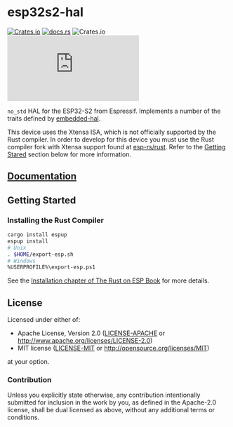 # esp32s2-hal

[![Crates.io](https://img.shields.io/crates/v/esp32s2-hal?labelColor=1C2C2E&color=C96329&logo=Rust&style=flat-square)](https://crates.io/crates/esp32s2-hal)
[![docs.rs](https://img.shields.io/docsrs/esp32s2-hal?labelColor=1C2C2E&color=C96329&logo=rust&style=flat-square)](https://docs.rs/esp32s2-hal)
![Crates.io](https://img.shields.io/crates/l/esp32s2-hal?labelColor=1C2C2E&style=flat-square)
[![Matrix](https://img.shields.io/matrix/esp-rs:matrix.org?label=join%20matrix&labelColor=1C2C2E&color=BEC5C9&logo=matrix&style=flat-square)](https://matrix.to/#/#esp-rs:matrix.org)

`no_std` HAL for the ESP32-S2 from Espressif. Implements a number of the traits defined by [embedded-hal](https://github.com/rust-embedded/embedded-hal).

This device uses the Xtensa ISA, which is not officially supported by the Rust compiler. In order to develop for this device you must use the Rust compiler fork with Xtensa support found at [esp-rs/rust](https://github.com/esp-rs/rust). Refer to the [Getting Stared](#getting-started) section below for more information.

## [Documentation]

[documentation]: https://docs.rs/esp32s2-hal/

## Getting Started

### Installing the Rust Compiler

```sh
cargo install espup
espup install
# Unix
. $HOME/export-esp.sh
# Windows
%USERPROFILE%\export-esp.ps1
```
See the [Installation chapter of The Rust on ESP Book](https://esp-rs.github.io/book/installation/installation.html#installing-rust-for-espressif-socs) for more details.

## License

Licensed under either of:

- Apache License, Version 2.0 ([LICENSE-APACHE](../LICENSE-APACHE) or http://www.apache.org/licenses/LICENSE-2.0)
- MIT license ([LICENSE-MIT](../LICENSE-MIT) or http://opensource.org/licenses/MIT)

at your option.

### Contribution

Unless you explicitly state otherwise, any contribution intentionally submitted for inclusion in
the work by you, as defined in the Apache-2.0 license, shall be dual licensed as above, without
any additional terms or conditions.

